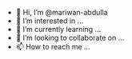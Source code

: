 - 👋 Hi, I’m @mariwan-abdulla
- 👀 I’m interested in ...
- 🌱 I’m currently learning ...
- 💞️ I’m looking to collaborate on ...
- 📫 How to reach me ...

<!---
mariwan-abdulla/mariwan-abdulla is a ✨ special ✨ repository because its `README.md` (this file) appears on your GitHub profile.
You can click the Preview link to take a look at your changes.
--->
